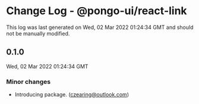 # Change Log - @pongo-ui/react-link

This log was last generated on Wed, 02 Mar 2022 01:24:34 GMT and should not be manually modified.

<!-- Start content -->

## 0.1.0

Wed, 02 Mar 2022 01:24:34 GMT

### Minor changes

- Introducing package. (czearing@outlook.com)
